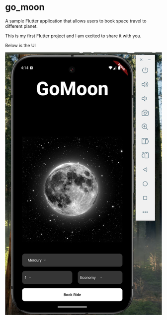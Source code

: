 # go_moon

A sample Flutter application that allows users to book space travel to different planet.

This is my first Flutter project and I am excited to share it with you.

Below is the UI

![alt text](https://github.com/dave-einstein/go_moon/blob/main/Screenshot%202025-03-10%20at%2016.14.33.png)